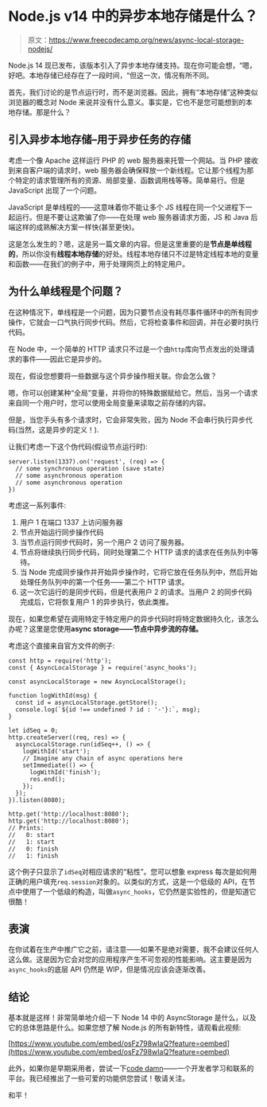 # Node.js v14 中的异步本地存储是什么？

> 原文：<https://www.freecodecamp.org/news/async-local-storage-nodejs/>

Node.js 14 现已发布，该版本引入了异步本地存储支持。现在你可能会想，“嗯，好吧。本地存储已经存在了一段时间，“但这一次，情况有所不同。

首先，我们讨论的是节点运行时，而不是浏览器。因此，拥有“本地存储”这种类似浏览器的概念对 Node 来说并没有什么意义。事实是，它也不是您可能想到的本地存储。那是什么？

## 引入异步本地存储–用于异步任务的存储

考虑一个像 Apache 这样运行 PHP 的 web 服务器来托管一个网站。当 PHP 接收到来自客户端的请求时，web 服务器会确保释放一个新线程。它让那个线程为那个特定的请求管理所有的资源、局部变量、函数调用栈等等。简单易行。但是 JavaScript 出现了一个问题。

JavaScript 是单线程的——这意味着你不能让多个 JS 线程在同一个父进程下一起运行。但是不要让这欺骗了你——在处理 web 服务器请求方面，JS 和 Java 后端这样的成熟解决方案一样快(甚至更快)。

这是怎么发生的？嗯，这是另一篇文章的内容。但是这里重要的是**节点是单线程的**，所以你没有**线程本地存储**的好处。线程本地存储只不过是特定线程本地的变量和函数——在我们的例子中，用于处理网页上的特定用户。

## 为什么单线程是个问题？

在这种情况下，单线程是一个问题，因为只要节点没有耗尽事件循环中的所有同步操作，它就会一口气执行同步代码。然后，它将检查事件和回调，并在必要时执行代码。

在 Node 中，一个简单的 HTTP 请求只不过是一个由`http`库向节点发出的处理请求的事件——因此它是异步的。

现在，假设您想要将一些数据与这个异步操作相关联。你会怎么做？

嗯，你可以创建某种“全局”变量，并将你的特殊数据赋给它。然后，当另一个请求来自同一个用户时，您可以使用全局变量来读取之前存储的内容。

但是，当您手头有多个请求时，它会非常失败，因为 Node 不会串行执行异步代码(当然，这是异步的定义！).

让我们考虑一下这个伪代码(假设节点运行时):

```
server.listen(1337).on('request', (req) => {
  // some synchronous operation (save state)
  // some asynchronous operation
  // some asynchronous operation
})
```

考虑这一系列事件:

1.  用户 1 在端口 1337 上访问服务器
2.  节点开始运行同步操作代码
3.  当节点运行同步代码时，另一个用户 2 访问了服务器。
4.  节点将继续执行同步代码，同时处理第二个 HTTP 请求的请求在任务队列中等待。
5.  当 Node 完成同步操作并开始异步操作时，它将它放在任务队列中，然后开始处理任务队列中的第一个任务——第二个 HTTP 请求。
6.  这一次它运行的是同步代码，但是代表用户 2 的请求。当用户 2 的同步代码完成后，它将恢复用户 1 的异步执行，依此类推。

现在，如果您希望在调用特定于特定用户的异步代码时将特定数据持久化，该怎么办呢？这里是您使用**async storage——节点中异步流的存储。**

考虑这个直接来自官方文件的例子:

```
const http = require('http');
const { AsyncLocalStorage } = require('async_hooks');

const asyncLocalStorage = new AsyncLocalStorage();

function logWithId(msg) {
  const id = asyncLocalStorage.getStore();
  console.log(`${id !== undefined ? id : '-'}:`, msg);
}

let idSeq = 0;
http.createServer((req, res) => {
  asyncLocalStorage.run(idSeq++, () => {
    logWithId('start');
    // Imagine any chain of async operations here
    setImmediate(() => {
      logWithId('finish');
      res.end();
    });
  });
}).listen(8080);

http.get('http://localhost:8080');
http.get('http://localhost:8080');
// Prints:
//   0: start
//   1: start
//   0: finish
//   1: finish
```

这个例子只显示了`idSeq`对相应请求的“粘性”。您可以想象 express 每次是如何用正确的用户填充`req.session`对象的。以类似的方式，这是一个低级的 API，在节点中使用了一个低级的构造，叫做`async_hooks`，它仍然是实验性的，但是知道它很酷！

## 表演

在你试着在生产中推广它之前，请注意——如果不是绝对需要，我不会建议任何人这么做。这是因为它会对您的应用程序产生不可忽视的性能影响。这主要是因为`async_hooks`的底层 API 仍然是 WIP，但是情况应该会逐渐改善。

## 结论

基本就是这样！非常简单地介绍一下 Node 14 中的 AsyncStorage 是什么，以及它的总体思路是什么。如果您想了解 Node.js 的所有新特性，请观看此视频:

[https://www.youtube.com/embed/osFz798wIaQ?feature=oembed](https://www.youtube.com/embed/osFz798wIaQ?feature=oembed)

此外，如果你是早期采用者，尝试一下[code damn](https://codedamn.com)——一个开发者学习和联系的平台。我已经推出了一些可爱的功能供您尝试！敬请关注。

和平！